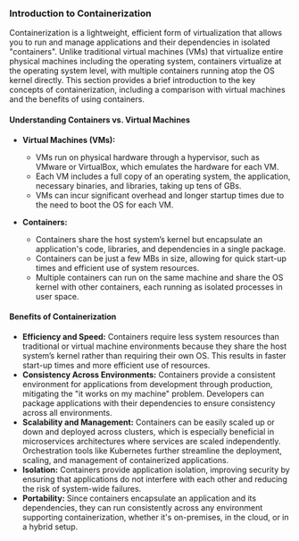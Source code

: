 ### Introduction to Containerization

Containerization is a lightweight, efficient form of virtualization that allows you to run and manage applications and their dependencies in isolated "containers". Unlike traditional virtual machines (VMs) that virtualize entire physical machines including the operating system, containers virtualize at the operating system level, with multiple containers running atop the OS kernel directly. This section provides a brief introduction to the key concepts of containerization, including a comparison with virtual machines and the benefits of using containers.

#### Understanding Containers vs. Virtual Machines

-   **Virtual Machines (VMs):**

    -   VMs run on physical hardware through a hypervisor, such as VMware or VirtualBox, which emulates the hardware for each VM.
    -   Each VM includes a full copy of an operating system, the application, necessary binaries, and libraries, taking up tens of GBs.
    -   VMs can incur significant overhead and longer startup times due to the need to boot the OS for each VM.

-   **Containers:**

    -   Containers share the host system’s kernel but encapsulate an application's code, libraries, and dependencies in a single package.
    -   Containers can be just a few MBs in size, allowing for quick start-up times and efficient use of system resources.
    -   Multiple containers can run on the same machine and share the OS kernel with other containers, each running as isolated processes in user space.

#### Benefits of Containerization

-   **Efficiency and Speed:** Containers require less system resources than traditional or virtual machine environments because they share the host system’s kernel rather than requiring their own OS. This results in faster start-up times and more efficient use of resources.
-   **Consistency Across Environments:** Containers provide a consistent environment for applications from development through production, mitigating the "it works on my machine" problem. Developers can package applications with their dependencies to ensure consistency across all environments.
-   **Scalability and Management:** Containers can be easily scaled up or down and deployed across clusters, which is especially beneficial in microservices architectures where services are scaled independently. Orchestration tools like Kubernetes further streamline the deployment, scaling, and management of containerized applications.
-   **Isolation:** Containers provide application isolation, improving security by ensuring that applications do not interfere with each other and reducing the risk of system-wide failures.
-   **Portability:** Since containers encapsulate an application and its dependencies, they can run consistently across any environment supporting containerization, whether it's on-premises, in the cloud, or in a hybrid setup.
